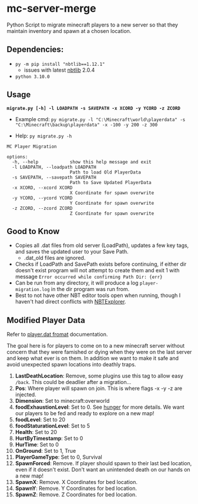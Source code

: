 # mc-server-merge
Python Script to migrate minecraft players to a new server so that they maintain inventory and spawn at a chosen location.

## Dependencies:
 - `py -m pip install "nbtlib==1.12.1"`
   - issues with latest [nbtlib](https://github.com/vberlier/nbtlib) 2.0.4   
 - `python 3.10.0`

## Usage

**`migrate.py [-h] -l LOADPATH -s SAVEPATH -x XCORD -y YCORD -z ZCORD`**

- Example cmd: `py migrate.py -l "C:\Minecraft\world\playerdata" -s "C:\Minecraft\backup\playerdata" -x -100 -y 200 -z 300`

- Help: `py migrate.py -h`

```text
MC Player Migration

options:
  -h, --help            show this help message and exit
  -l LOADPATH, --loadpath LOADPATH
                        Path to load Old PlayerData
  -s SAVEPATH, --savepath SAVEPATH
                        Path to Save Updated PlayerData
  -x XCORD, --xcord XCORD
                        X Coordinate for spawn overwrite
  -y YCORD, --ycord YCORD
                        Y Coordinate for spawn overwrite
  -z ZCORD, --zcord ZCORD
                        Z Coordinate for spawn overwrite
```

## Good to Know

- Copies all .dat files from old server (LoadPath), updates a few key tags, and saves the updated user to your Save Path.
  - .dat_old files are ignored.  
- Checks if LoadPath and SavePath exists before continuing, if either dir doesn't exist program will not attempt to create them and exit 1 with message `Error occurred while confirming Path Dir: {err}`
- Can be run from any directory, it will produce a log `player-migration.log` in the dir program was run from.
- Best to not have other NBT editor tools open when running, though I haven't had direct conflicts with [NBTExplorer](https://www.minecraftforum.net/forums/mapping-and-modding-java-edition/minecraft-tools/1262665-nbtexplorer-nbt-editor-for-windows-and-mac).

## Modified Player Data

Refer to [player.dat fromat](https://minecraft.fandom.com/wiki/Player.dat_format) documentation.

The goal here is for players to come on to a new minecraft server without concern that they were famished or dying when they were on the last server and keep what ever is on them. In addition we want to make it safe and avoid unexpected spawn locations into deathly traps.


1. **LastDeathLocation**: Remove, some plugins use this tag to allow easy `/back`. This could be deadlier after a migration...
2. **Pos**: Where player will spawn on join. This is where flags -x -y -z are injected. 
3. **Dimension**: Set to minecraft:overworld
4. **foodExhaustionLevel**: Set to 0. See [hunger](https://minecraft.fandom.com/wiki/Hunger) for more details. We want our players to be fed and ready to explore on a new map!
5. **foodLevel**: Set to 20
6. **foodStaturationLevel**: Set to 5
7. **Health**: Set to 20
8. **HurtByTimestamp**: Set to 0
9. **HurTime**: Set to 0
10. **OnGround**: Set to 1, True
11. **PlayerGameType**: Set to 0, Survival
12. **SpawnForced**: Remove. If player should spawn to their last bed location, even if it doesn't exist. Don't want an unintended death on our hands on a new map! 
13. **SpawnX**: Remove. X Coordinates for bed location.
14. **SpawnY**: Remove. Y Coordinates for bed location.
15. **SpawnZ**: Remove. Z Coordinates for bed location.
